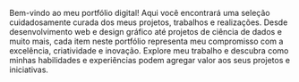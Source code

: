 Bem-vindo ao meu portfólio digital! 
Aqui você encontrará uma seleção cuidadosamente curada dos meus projetos, trabalhos e realizações. 
Desde desenvolvimento web e design gráfico até projetos de ciência de dados e muito mais, 
cada item neste portfólio representa meu compromisso com a excelência, criatividade e inovação. 
Explore meu trabalho e descubra como minhas habilidades e experiências podem agregar valor aos seus projetos e iniciativas.
